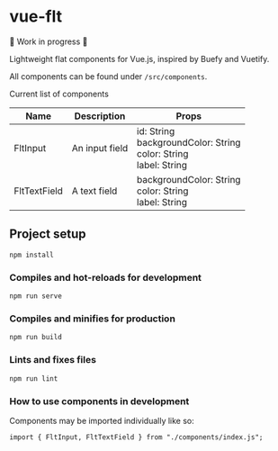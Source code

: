# vue-flt

:construction: Work in progress :construction:

Lightweight flat components for Vue.js, inspired by Buefy and Vuetify.

All components can be found under `/src/components`.

Current list of components

| Name         | Description    | Props                                                                   |
| ------------ | -------------- | ----------------------------------------------------------------------- |
| FltInput     | An input field | id: String<br>backgroundColor: String<br>color: String<br>label: String |
| FltTextField | A text field   | backgroundColor: String<br>color: String<br>label: String               |

## Project setup

```
npm install
```

### Compiles and hot-reloads for development

```
npm run serve
```

### Compiles and minifies for production

```
npm run build
```

### Lints and fixes files

```
npm run lint
```

### How to use components in development

Components may be imported individually like so:

`import { FltInput, FltTextField } from "./components/index.js";`
